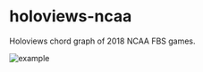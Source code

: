 # holoviews-ncaa
Holoviews chord graph of 2018 NCAA FBS games.

![example](https://github.com/phloem7/holoviews-ncaa/blob/master/example.png)
